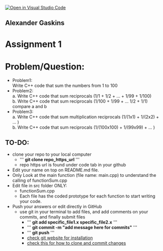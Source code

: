 [![Open in Visual Studio Code](https://classroom.github.com/assets/open-in-vscode-c66648af7eb3fe8bc4f294546bfd86ef473780cde1dea487d3c4ff354943c9ae.svg)](https://classroom.github.com/online_ide?assignment_repo_id=8420356&assignment_repo_type=AssignmentRepo)
## Alexander Gaskins

# Assignment 1


# Problem/Question:
 - Problem1: \
    Write C++ code that sum the numbers from 1 to 100
 - Problem2: \
    a. Write C++ code that sum reciprocals (1/1 + 1/2 + … + 1/99 + 1/100)\
    b. Write C++ code that sum reciprocals (1/100 + 1/99 + ... 1/2 + 1/1)\
    compare a and b
 - Problem3: \
    a. Write C++ code that sum multiplication reciprocals (1/(1x1) + 1/(2x2) + … ) \
    b. Write C++ code that sum reciprocals (1/(100x100) + 1/(99x99) + ... )

## TO-DO:
  - clone your repo to your local computer
    - ''' <b>git clone repo_https_url</b> '''
    - repo https url is found under code tab in your github
  - Edit your name on top on README.md file.
  - Only Look at the main function (file name: main.cpp) to understand the calling of functionSum.cpp
  - Edit file in src folder ONLY:
    - functionSum.cpp
    - Each file has the coded prototype for each function to start writing your code.
  - Push your answers or edit directly in GitHub
    - use git in your terminal to add files, and add comments on your commits, and finally submit files
      - ''' <b>git add specific_file1.x specific_file2.x</b> '''
      - ''' <b>git commit -m "add message here for commits"</b> '''
      - ''' <b>git push</b> ''' 
      - [check git website for installation](https://git-scm.com/book/en/v2/Getting-Started-Installing-Git)
      - [check this for how to clone and commit changes](https://www.earthdatascience.org/workshops/intro-version-control-git/basic-git-commands/)
    
      
    
